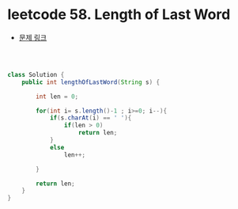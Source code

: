 # leetcode 58. Length of Last Word

- [문제 링크](https://leetcode.com/problems/length-of-last-word/)

</br>

```java

class Solution {
    public int lengthOfLastWord(String s) {

        int len = 0;

        for(int i= s.length()-1 ; i>=0; i--){
            if(s.charAt(i) == ' '){
                if(len > 0)
                    return len;
            }
            else
                len++;

        }

        return len;
    }
}

```
